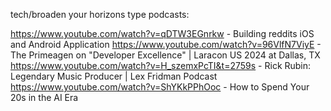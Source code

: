 tech/broaden your horizons type podcasts:


https://www.youtube.com/watch?v=qDTW3EGnrkw - Building reddits iOS and Android Application
https://www.youtube.com/watch?v=96VlfN7ViyE - The Primeagen on "Developer Excellence" | Laracon US 2024 at Dallas, TX
https://www.youtube.com/watch?v=H_szemxPcTI&t=2759s - Rick Rubin: Legendary Music Producer | Lex Fridman Podcast
https://www.youtube.com/watch?v=ShYKkPPhOoc - How to Spend Your 20s in the AI Era

